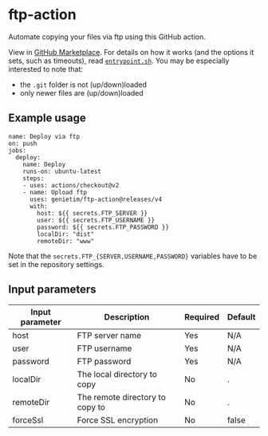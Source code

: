 # ftp-action

Automate copying your files via ftp using this GitHub action.

View in [GitHub Marketplace](https://github.com/marketplace/actions/ftp-upload-action).
For details on how it works (and the options it sets, such as timeouts), read [`entrypoint.sh`](./entrypoint.sh). 
You may be especially interested to note that: 

- the `.git` folder is not (up/down)loaded
- only newer files are (up/down)loaded

## Example usage

```
name: Deploy via ftp
on: push
jobs:
  deploy:
    name: Deploy
    runs-on: ubuntu-latest
    steps:
    - uses: actions/checkout@v2
    - name: Upload ftp
      uses: genietim/ftp-action@releases/v4
      with:
        host: ${{ secrets.FTP_SERVER }}
        user: ${{ secrets.FTP_USERNAME }}
        password: ${{ secrets.FTP_PASSWORD }}
        localDir: "dist"
        remoteDir: "www"
```

Note that the `secrets.FTP_{SERVER,USERNAME,PASSWORD}` variables have to be set in the repository settings.

## Input parameters

Input parameter | Description | Required | Default
--- | --- | --- | ---
host | FTP server name | Yes | N/A
user | FTP username | Yes | N/A
password | FTP password | Yes | N/A
localDir | The local directory to copy | No | .
remoteDir | The remote directory to copy to | No | .
forceSsl | Force SSL encryption | No | false
